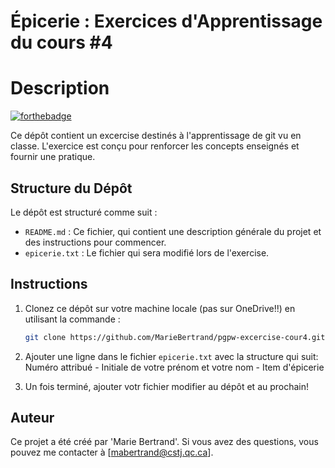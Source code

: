 # Épicerie : Exercices d'Apprentissage du cours #4

# Description

[![forthebadge](http://forthebadge.com/images/badges/built-with-love.svg)](http://forthebadge.com)  

Ce dépôt contient un excercise destinés à l'apprentissage de git vu en classe. L'exercice est conçu pour renforcer les concepts enseignés et fournir une pratique.


## Structure du Dépôt
Le dépôt est structuré comme suit :

- `README.md` : Ce fichier, qui contient une description générale du projet et des instructions pour commencer.
- `epicerie.txt` : Le fichier qui sera modifié lors de l'exercise.


## Instructions
1. Clonez ce dépôt sur votre machine locale (pas sur OneDrive!!) en utilisant la commande :
   ```bash
   git clone https://github.com/MarieBertrand/pgpw-excercise-cour4.git
   
2. Ajouter une ligne dans le fichier `epicerie.txt` avec la structure qui suit:
Numéro attribué - Initiale de votre prénom et votre nom - Item d'épicerie

3. Un fois terminé, ajouter votr fichier modifier au dépôt et au prochain!


## Auteur
Ce projet a été créé par 'Marie Bertrand'. Si vous avez des questions, vous pouvez me contacter à [mabertrand@cstj.qc.ca].




